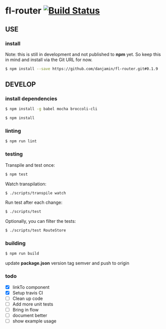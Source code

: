 # fl-router [![Build Status](https://travis-ci.org/danjamin/fl-router.svg)](https://travis-ci.org/danjamin/fl-router)

## USE

### install

Note: this is still in development and not published to **npm** yet.
      So keep this in mind and install via the Git URL for now.

```sh
$ npm install --save https://github.com/danjamin/fl-router.git#0.1.9
```


## DEVELOP

### install dependencies

```sh
$ npm install -g babel mocha broccoli-cli
```

```sh
$ npm install
```

### linting

```sh
$ npm run lint
```

### testing

Transpile and test once:

```sh
$ npm test
```

Watch transpilation:

```sh
$ ./scripts/transpile watch
```

Run test after each change:

```sh
$ ./scripts/test
```

Optionally, you can filter the tests:

```sh
$ ./scripts/test RouteStore
```

### building

```sh
$ npm run build
```

update **package.json** version
tag semver and push to origin


### todo

- [x] linkTo component
- [x] Setup travis CI
- [ ] Clean up code
- [ ] Add more unit tests
- [ ] Bring in flow
- [ ] document better
- [ ] show example usage
